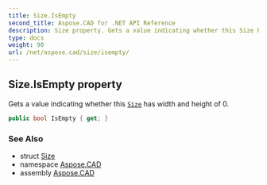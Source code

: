 ```yaml
---
title: Size.IsEmpty
second_title: Aspose.CAD for .NET API Reference
description: Size property. Gets a value indicating whether this Size has width and height of 0
type: docs
weight: 90
url: /net/aspose.cad/size/isempty/
---
```

## Size.IsEmpty property

Gets a value indicating whether this [`Size`](../) has width and height of 0.

```csharp
public bool IsEmpty { get; }
```

### See Also

* struct [Size](../)
* namespace [Aspose.CAD](../../size/)
* assembly [Aspose.CAD](../../../)


